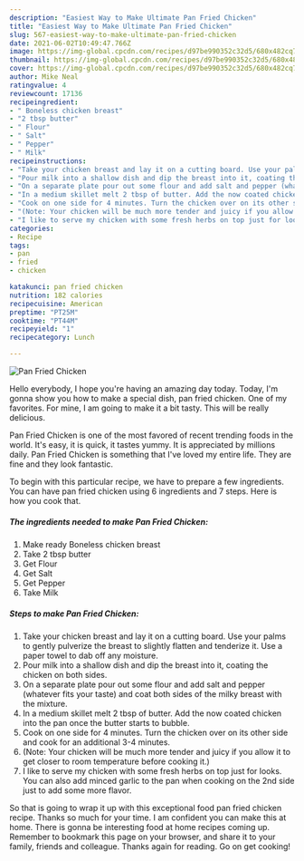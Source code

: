 ```yaml
---
description: "Easiest Way to Make Ultimate Pan Fried Chicken"
title: "Easiest Way to Make Ultimate Pan Fried Chicken"
slug: 567-easiest-way-to-make-ultimate-pan-fried-chicken
date: 2021-06-02T10:49:47.766Z
image: https://img-global.cpcdn.com/recipes/d97be990352c32d5/680x482cq70/pan-fried-chicken-recipe-main-photo.jpg
thumbnail: https://img-global.cpcdn.com/recipes/d97be990352c32d5/680x482cq70/pan-fried-chicken-recipe-main-photo.jpg
cover: https://img-global.cpcdn.com/recipes/d97be990352c32d5/680x482cq70/pan-fried-chicken-recipe-main-photo.jpg
author: Mike Neal
ratingvalue: 4
reviewcount: 17136
recipeingredient:
- " Boneless chicken breast"
- "2 tbsp butter"
- " Flour"
- " Salt"
- " Pepper"
- " Milk"
recipeinstructions:
- "Take your chicken breast and lay it on a cutting board. Use your palms to gently pulverize the breast to slightly flatten and tenderize it. Use a paper towel to dab off any moisture."
- "Pour milk into a shallow dish and dip the breast into it, coating the chicken on both sides."
- "On a separate plate pour out some flour and add salt and pepper (whatever fits your taste) and coat both sides of the milky breast with the mixture."
- "In a medium skillet melt 2 tbsp of butter. Add the now coated chicken into the pan once the butter starts to bubble."
- "Cook on one side for 4 minutes. Turn the chicken over on its other side and cook for an additional 3-4 minutes."
- "(Note: Your chicken will be much more tender and juicy if you allow it to get closer to room temperature before cooking it.)"
- "I like to serve my chicken with some fresh herbs on top just for looks. You can also add minced garlic to the pan when cooking on the 2nd side just to add some more flavor."
categories:
- Recipe
tags:
- pan
- fried
- chicken

katakunci: pan fried chicken 
nutrition: 182 calories
recipecuisine: American
preptime: "PT25M"
cooktime: "PT44M"
recipeyield: "1"
recipecategory: Lunch

---
```



![Pan Fried Chicken](https://img-global.cpcdn.com/recipes/d97be990352c32d5/680x482cq70/pan-fried-chicken-recipe-main-photo.jpg)

Hello everybody, I hope you're having an amazing day today. Today, I'm gonna show you how to make a special dish, pan fried chicken. One of my favorites. For mine, I am going to make it a bit tasty. This will be really delicious.



Pan Fried Chicken is one of the most favored of recent trending foods in the world. It's easy, it is quick, it tastes yummy. It is appreciated by millions daily. Pan Fried Chicken is something that I've loved my entire life. They are fine and they look fantastic.


To begin with this particular recipe, we have to prepare a few ingredients. You can have pan fried chicken using 6 ingredients and 7 steps. Here is how you cook that.

<!--inarticleads1-->

##### The ingredients needed to make Pan Fried Chicken:

1. Make ready  Boneless chicken breast
1. Take 2 tbsp butter
1. Get  Flour
1. Get  Salt
1. Get  Pepper
1. Take  Milk




<!--inarticleads2-->

##### Steps to make Pan Fried Chicken:

1. Take your chicken breast and lay it on a cutting board. Use your palms to gently pulverize the breast to slightly flatten and tenderize it. Use a paper towel to dab off any moisture.
1. Pour milk into a shallow dish and dip the breast into it, coating the chicken on both sides.
1. On a separate plate pour out some flour and add salt and pepper (whatever fits your taste) and coat both sides of the milky breast with the mixture.
1. In a medium skillet melt 2 tbsp of butter. Add the now coated chicken into the pan once the butter starts to bubble.
1. Cook on one side for 4 minutes. Turn the chicken over on its other side and cook for an additional 3-4 minutes.
1. (Note: Your chicken will be much more tender and juicy if you allow it to get closer to room temperature before cooking it.)
1. I like to serve my chicken with some fresh herbs on top just for looks. You can also add minced garlic to the pan when cooking on the 2nd side just to add some more flavor.




So that is going to wrap it up with this exceptional food pan fried chicken recipe. Thanks so much for your time. I am confident you can make this at home. There is gonna be interesting food at home recipes coming up. Remember to bookmark this page on your browser, and share it to your family, friends and colleague. Thanks again for reading. Go on get cooking!
